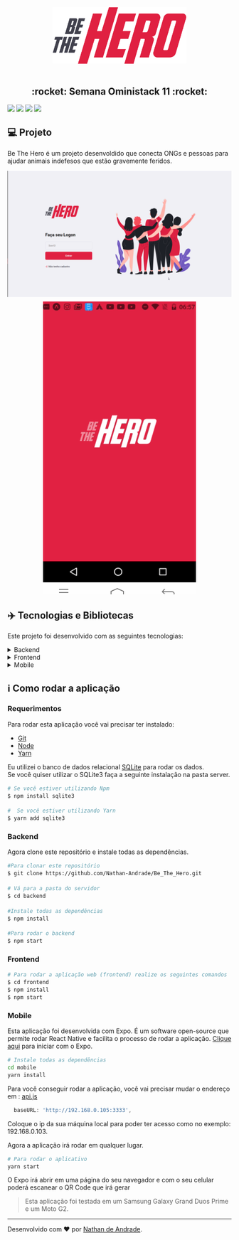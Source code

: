 <div align="center">
    <img src="https://raw.githubusercontent.com/Nathan-Andrade/Be_The_Hero/87c423ca38587da9db3a60f62e5bb33c6563d8f7/frontend/src/assets/logo.svg" width="300px"/>
</div>

<br />

<h2 align="center">
   :rocket: Semana Oministack 11 :rocket:
</h2>

  ![](https://img.shields.io/github/languages/count/Nathan-Andrade/Be_The_Hero?color=%23e82041)  ![](https://img.shields.io/github/languages/top/Nathan-Andrade/Be_The_Hero?color=%23e82041)  ![](https://img.shields.io/github/repo-size/Nathan-Andrade/Be_The_hero?color=%23e82041) ![](https://img.shields.io/github/last-commit/Nathan-Andrade/Be_The_Hero?color=%23e82041)

<p align="center">
  
</p>


## :computer: Projeto

 Be The Hero é um projeto desenvoldido que conecta ONGs e pessoas para ajudar animais indefesos que estão gravemente feridos.

 <p align="center">
  <img src="https://github.com/Nathan-Andrade/Be_The_Hero/blob/master/github/gifWeb.gif?raw=true" >
  <img src="https://github.com/Nathan-Andrade/Be_The_Hero/blob/master/github/gifMobile.gif?raw=true" >
</p>

 ## :airplane: Tecnologias e Bibliotecas

Este projeto foi desenvolvido com as seguintes tecnologias:

<details>
  <summary>Backend</summary>

-   [Node.js](https://nodejs.org/)
-   [Express](https://expressjs.com/)
-   [Javascript](https://www.typescriptlang.org/)
-   [Cors](https://www.npmjs.com/package/cors)
-   [ESLint](https://eslint.org/)
-   [Prettier](https://prettier.io/)
-   [VS Code](https://code.visualstudio.com/)

</details>

<details>
  <summary>Frontend</summary>

-   [React](https://pt-br.reactjs.org/)
-   [Javascript](https://www.typescriptlang.org/)
-   [Styled Components](https://styled-components.com/)
-   [Context API](https://reactjs.org/docs/context.html)
-   [Axios](https://www.npmjs.com/package/axios)
-   [React Icons](https://react-icons.netlify.com/#/)
-   [Prettier](https://prettier.io/)
-   [VS Code](https://code.visualstudio.com/)

</details>

<details>
  <summary>Mobile</summary>

-   [React Native](https://reactnative.dev/)
-   [Expo](https://expo.io/learn)
-   [Styled Components](https://styled-components.com/)
-   [Javascript](https://www.typescriptlang.org/)
-   [React Navigation](https://reactnavigation.org/)
-   [Axios](https://www.npmjs.com/package/axios)
-   [React Native Appearance](https://github.com/expo/react-native-appearance)
-   [Prettier](https://prettier.io/)
-   [VS Code](https://code.visualstudio.com/)

</details>

## :information_source: Como rodar a aplicação

### Requerimentos

Para rodar esta aplicação você vai precisar ter instalado:
* [Git](https://git-scm.com)
* [Node](https://nodejs.org/)
* [Yarn](https://yarnpkg.com/) 

Eu utilizei o banco de dados relacional [SQLite](https://www.npmjs.com/package/sqlite) para rodar os dados.
<br>
Se você quiser utilizar o SQLite3 faça a seguinte instalação na pasta server.

```bash
# Se você estiver utilizando Npm
$ npm install sqlite3

#  Se você estiver utilizando Yarn
$ yarn add sqlite3

```
### Backend

Agora clone este repositório e instale todas as dependências.
```bash
#Para clonar este repositório
$ git clone https://github.com/Nathan-Andrade/Be_The_Hero.git

# Vá para a pasta do servidor
$ cd backend

#Instale todas as dependências
$ npm install

#Para rodar o backend
$ npm start

```


### Frontend

```bash
# Para rodar a aplicação web (frontend) realize os seguintes comandos
$ cd frontend
$ npm install
$ npm start
```

### Mobile

Esta aplicação foi desenvolvida com Expo. É um software open-source que permite rodar React Native e facilita o processo de rodar a aplicação. [Clique aqui](https://expo.io/learn) para iniciar com o Expo.

```bash
# Instale todas as dependências
cd mobile
yarn install
```

Para você conseguir rodar a aplicação, você vai precisar mudar o endereço em :
[api.js](https://github.com/Nathan-Andrade/Be_The_Hero/blob/master/mobile/src/services/api.js)
```javascript
  baseURL: 'http://192.168.0.105:3333',
```
Coloque o ip da sua máquina local para poder ter acesso como no exemplo: 192.168.0.103.

Agora a aplicação irá rodar em qualquer lugar.

```bash
# Para rodar o aplicativo
yarn start
```

O Expo irá abrir em uma página do seu navegador e com o seu celular poderá escanear o QR Code que irá gerar

> Esta aplicação foi testada em um Samsung Galaxy Grand Duos Prime  e um Moto G2.

---

Desenvolvido com ❤️ por <a href="https://www.linkedin.com/in/nathan-a-1b9436124/">Nathan de Andrade</a>.
